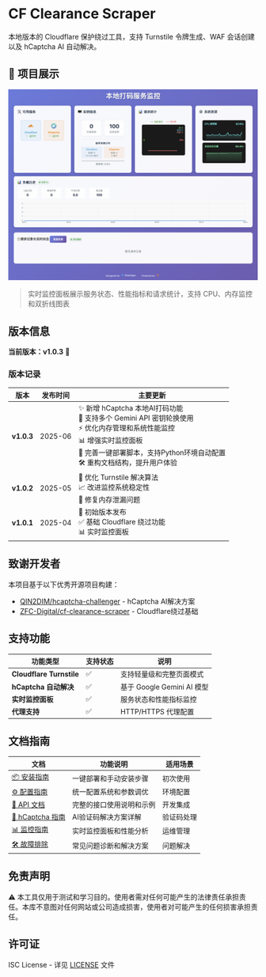 # CF Clearance Scraper

本地版本的 Cloudflare 保护绕过工具，支持 Turnstile 令牌生成、WAF 会话创建以及 hCaptcha AI 自动解决。

## 📸 项目展示

![本地打码服务监控](assets/dashboard.png)
> 实时监控面板展示服务状态、性能指标和请求统计，支持 CPU、内存监控和双折线图表

## 版本信息

**当前版本：v1.0.3** 🚀

### 版本记录

| 版本 | 发布时间 | 主要更新 |
|------|----------|----------|
| **v1.0.3** | 2025-06 | ✨ 新增 hCaptcha 本地AI打码功能<br/>🔑 支持多个 Gemini API 密钥轮换使用<br/>⚡ 优化内存管理和系统性能监控<br/>📊 增强实时监控面板<br/>🚀 完善一键部署脚本，支持Python环境自动配置<br/>🛠️ 重构文档结构，提升用户体验 |
| **v1.0.2** | 2025-05 | 🔧 优化 Turnstile 解决算法<br/>📈 改进监控系统稳定性<br/>🐛 修复内存泄漏问题 |
| **v1.0.1** | 2025-04 | 🎯 初始版本发布<br/>✅ 基础 Cloudflare 绕过功能<br/>📊 实时监控面板 |

## 致谢开发者

本项目基于以下优秀开源项目构建：

- [QIN2DIM/hcaptcha-challenger](https://github.com/QIN2DIM/hcaptcha-challenger) - hCaptcha AI解决方案
- [ZFC-Digital/cf-clearance-scraper](https://github.com/ZFC-Digital/cf-clearance-scraper) - Cloudflare绕过基础

## 支持功能

| 功能类型 | 支持状态 | 说明 |
|---------|---------|------|
| **Cloudflare Turnstile** | ✅ | 支持轻量级和完整页面模式 |
| **hCaptcha 自动解决** | ✅ | 基于 Google Gemini AI 模型 |
| **实时监控面板** | ✅ | 服务状态和性能指标监控 |
| **代理支持** | ✅ | HTTP/HTTPS 代理配置 |

## 文档指南

| 文档 | 功能说明 | 适用场景 |
|------|---------|----------|
| [📦 安装指南](docs/INSTALLATION.md) | 一键部署和手动安装步骤 | 初次使用 |
| [⚙️ 配置指南](docs/CONFIGURATION.md) | 统一配置系统和参数调优 | 环境配置 |
| [🔧 API 文档](docs/API.md) | 完整的接口使用说明和示例 | 开发集成 |
| [🤖 hCaptcha 指南](docs/HCAPTCHA.md) | AI验证码解决方案详解 | 验证码处理 |
| [📊 监控指南](docs/MONITORING.md) | 实时监控面板和性能分析 | 运维管理 |
| [🛠️ 故障排除](docs/TROUBLESHOOTING.md) | 常见问题诊断和解决方案 | 问题解决 |

## 免责声明

⚠️ 本工具仅用于测试和学习目的。使用者需对任何可能产生的法律责任承担责任。本库不意图对任何网站或公司造成损害，使用者对可能产生的任何损害承担责任。

## 许可证

ISC License - 详见 [LICENSE](LICENSE.md) 文件